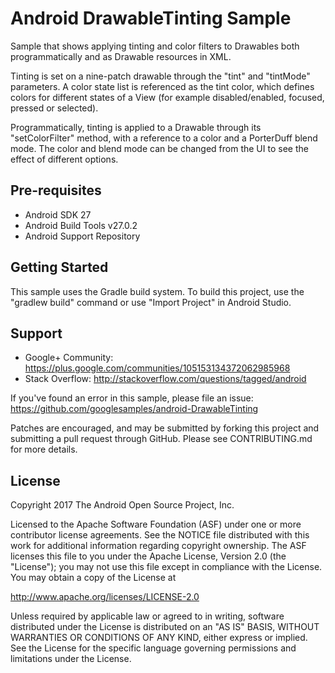 
Android DrawableTinting Sample
===================================

Sample that shows applying tinting and color filters to Drawables both programmatically
and as Drawable resources in XML.

Tinting is set on a nine-patch drawable through the "tint" and "tintMode" parameters.
A color state list is referenced as the tint color, which defines colors for different
states of a View (for example disabled/enabled, focused, pressed or selected).

Programmatically, tinting is applied to a Drawable through its "setColorFilter" method,
with a reference to a color and a PorterDuff blend mode. The color and blend mode can be
changed from the UI to see the effect of different options.

Pre-requisites
--------------

- Android SDK 27
- Android Build Tools v27.0.2
- Android Support Repository

Getting Started
---------------

This sample uses the Gradle build system. To build this project, use the
"gradlew build" command or use "Import Project" in Android Studio.

Support
-------

- Google+ Community: https://plus.google.com/communities/105153134372062985968
- Stack Overflow: http://stackoverflow.com/questions/tagged/android

If you've found an error in this sample, please file an issue:
https://github.com/googlesamples/android-DrawableTinting

Patches are encouraged, and may be submitted by forking this project and
submitting a pull request through GitHub. Please see CONTRIBUTING.md for more details.

License
-------

Copyright 2017 The Android Open Source Project, Inc.

Licensed to the Apache Software Foundation (ASF) under one or more contributor
license agreements.  See the NOTICE file distributed with this work for
additional information regarding copyright ownership.  The ASF licenses this
file to you under the Apache License, Version 2.0 (the "License"); you may not
use this file except in compliance with the License.  You may obtain a copy of
the License at

http://www.apache.org/licenses/LICENSE-2.0

Unless required by applicable law or agreed to in writing, software
distributed under the License is distributed on an "AS IS" BASIS, WITHOUT
WARRANTIES OR CONDITIONS OF ANY KIND, either express or implied.  See the
License for the specific language governing permissions and limitations under
the License.
